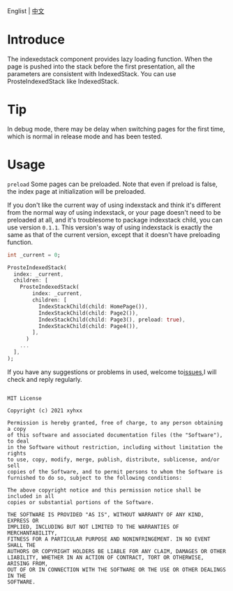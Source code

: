Englist | <a href="https://github.com/xyhxx/proste_indexed_stack/blob/master/doc/cn.md">中文</a>

# Introduce

The indexedstack component provides lazy loading function. When the page is pushed into the stack before the first presentation, all the parameters are consistent with IndexedStack. You can use ProsteIndexedStack like IndexedStack.

# Tip

In debug mode, there may be delay when switching pages for the first time, which is normal in release mode and has been tested.

# Usage

`preload` Some pages can be preloaded. Note that even if preload is false, the index page at initialization will be preloaded.

If you don't like the current way of using indexstack and think it's different from the normal way of using indexstack, or your page doesn't need to be preloaded at all, and it's troublesome to package indexstack child, you can use version `0.1.1`. This version's way of using indexstack is exactly the same as that of the current version, except that it doesn't have preloading function.

``` dart
int _current = 0;

ProsteIndexedStack(
  index: _current,
  children: [
    ProsteIndexedStack(
        index: _current,
        children: [
          IndexStackChild(child: HomePage()),
          IndexStackChild(child: Page2()),
          IndexStackChild(child: Page3(), preload: true),
          IndexStackChild(child: Page4()),
        ],
      )
    ...
  ],
);
```

If you have any suggestions or problems in used, welcome to<a href="https://github.com/xyhxx/proste_indexed_stack/issues">issues</a>,I will check and reply regularly.


```

MIT License

Copyright (c) 2021 xyhxx

Permission is hereby granted, free of charge, to any person obtaining a copy
of this software and associated documentation files (the "Software"), to deal
in the Software without restriction, including without limitation the rights
to use, copy, modify, merge, publish, distribute, sublicense, and/or sell
copies of the Software, and to permit persons to whom the Software is
furnished to do so, subject to the following conditions:

The above copyright notice and this permission notice shall be included in all
copies or substantial portions of the Software.

THE SOFTWARE IS PROVIDED "AS IS", WITHOUT WARRANTY OF ANY KIND, EXPRESS OR
IMPLIED, INCLUDING BUT NOT LIMITED TO THE WARRANTIES OF MERCHANTABILITY,
FITNESS FOR A PARTICULAR PURPOSE AND NONINFRINGEMENT. IN NO EVENT SHALL THE
AUTHORS OR COPYRIGHT HOLDERS BE LIABLE FOR ANY CLAIM, DAMAGES OR OTHER
LIABILITY, WHETHER IN AN ACTION OF CONTRACT, TORT OR OTHERWISE, ARISING FROM,
OUT OF OR IN CONNECTION WITH THE SOFTWARE OR THE USE OR OTHER DEALINGS IN THE
SOFTWARE.


```